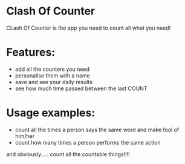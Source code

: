 # Clash Of Counter

CLash Of Counter is the app you need to count all what you need!

# Features:

  - add all the counters you need
  - personalise them with a name
  - save and see your daily results
  - see how much time passed between the last COUNT
  
  
 # Usage examples:
 
  - count all the times a person says the same word and make fool of him/her
  - count how many times a person performs the same action
  
  and obviously..... count all the countable things!!!!
